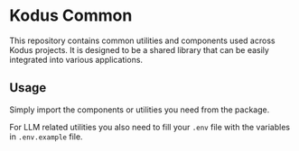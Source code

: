 # Kodus Common

This repository contains common utilities and components used across Kodus projects. It is designed to be a shared library that can be easily integrated into various applications.

## Usage

Simply import the components or utilities you need from the package.

For LLM related utilities you also need to fill your `.env` file with the variables in `.env.example` file.
